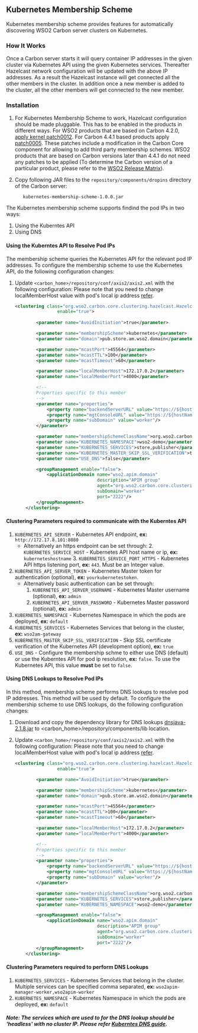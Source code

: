 ## Kubernetes Membership Scheme

Kubernetes membership scheme provides features for automatically discovering WSO2 Carbon server clusters on Kubernetes.

### How It Works
Once a Carbon server starts it will query container IP addresses in the given cluster via Kubernetes API using the given Kubernetes services. Thereafter Hazelcast network configuration will be updated with the above IP addresses. As a result the Hazelcast instance will get connected all the other members in the cluster. In addition once a new member is added to the cluster, all the other members will get connected to the new member.

### Installation

1. For Kubernetes Membership Scheme to work, Hazelcast configuration should be made pluggable. This has to be enabled in the products in different ways. For WSO2 products that are based on Carbon 4.2.0, [apply kernel patch0012](https://docs.wso2.com/display/Carbon420/Applying+a+Patch+to+the+Kernel). For Carbon 4.4.1 based products apply [patch0005](http://product-dist.wso2.com/downloads/carbon/4.4.1/patch0005/WSO2-CARBON-PATCH-4.4.1-0005.zip). These patches include a modification in the Carbon Core component for
allowing to add third party membership schemes. WSO2 products that are based on Carbon versions later than 4.4.1 do not need any patches to be applied (To determine the Carbon version of a particular product, please refer to the [WSO2 Release Matrix](http://wso2.com/products/carbon/release-matrix/)).

2. Copy following JAR files to the `repository/components/dropins` directory of the Carbon server:
   ```
      kubernetes-membership-scheme-1.0.0.jar
   ```
   
The Kubernetes membership scheme supports findind the pod IPs in two ways:

   1. Using the Kuberntes API
   2. Using DNS
   
#### Using the Kuberntes API to Resolve Pod IPs

The membership scheme queries the Kubernetes API for the relevant pod IP addresses. To configure the membership scheme to use the Kubernetes API, do the following configuration changes: 

1. Update `<carbon_home>/repository/conf/axis2/axis2.xml` with the following configuration: Please note that you need
 to change localMemberHost value with pod's local ip address [refer](https://github.com/wso2/kubernetes-apim/blob/2.1.0/base/analytics/init_carbon.sh#L24). 

   ```xml
   <clustering class="org.wso2.carbon.core.clustering.hazelcast.HazelcastClusteringAgent"
                   enable="true">
       
           <parameter name="AvoidInitiation">true</parameter>
   
           <parameter name="membershipScheme">kubernetes</parameter>
           <parameter name="domain">pub.store.am.wso2.domain</parameter>
   
           <parameter name="mcastPort">45564</parameter>
           <parameter name="mcastTTL">100</parameter>
           <parameter name="mcastTimeout">60</parameter>
   
           <parameter name="localMemberHost">172.17.0.2</parameter>
           <parameter name="localMemberPort">4000</parameter>
   
           <!--
           Properties specific to this member
           -->
           <parameter name="properties">
               <property name="backendServerURL" value="https://${hostName}:${httpsPort}/services/"/>
               <property name="mgtConsoleURL" value="https://${hostName}:${httpsPort}/"/>
               <property name="subDomain" value="worker"/>
           </parameter>
   
           <parameter name="membershipSchemeClassName">org.wso2.carbon.membership.scheme.azure.AzureMembershipScheme</parameter>
           <parameter name="KUBERNETES_NAMESPACE">wso2-demo</parameter>
           <parameter name="KUBERNETES_SERVICES">store,publisher</parameter>
           <parameter name="KUBERNETES_MASTER_SKIP_SSL_VERIFICATION">true</parameter>
           <parameter name="USE_DNS">false</parameter>
   
           <groupManagement enable="false">
               <applicationDomain name="wso2.apim.domain"
                                  description="APIM group"
                                  agent="org.wso2.carbon.core.clustering.hazelcast.HazelcastGroupManagementAgent"
                                  subDomain="worker"
                                  port="2222"/>
           </groupManagement>
       </clustering>

#### Clustering Parameters required to communicate with the Kuberntes API

1. `KUBERNETES_API_SERVER` - Kubernetes API endpoint, **ex:** `http://172.17.8.101:8080`
    - Alternatively an https endpoint can be set through:
        2. `KUBERNETES_SERVICE_HOST` - Kubernetes API host name or ip, **ex:** `kuberneteshostname`
        3. `KUBERNETES_SERVICE_PORT_HTTPS` - Kubernetes API https listening port, **ex:** `443`. Must be an Integer value.
2. `KUBERNETES_API_SERVER_TOKEN` - Kubernetes Master token for authentication (optional), **ex:** `yourkubernetestoken`.
    - Alternatively basic authentication can be set through:
        1. `KUBERNETES_API_SERVER_USERNAME` - Kubernetes Master username (optional), **ex:** `admin`
        2. `KUBERNETES_API_SERVER_PASSWORD` - Kubernetes Master password (optional), **ex:** `admin`
3. `KUBERNETES_NAMESPACE` - Kubernetes Namespace in which the pods are deployed, **ex:** `default`
4. `KUBERNETES_SERVICES` - Kubernetes Services that belong in the cluster, **ex:** `wso2am-gateway`
5. `KUBERNETES_MASTER_SKIP_SSL_VERIFICATION` - Skip SSL certificate verification of the Kubernetes API (development option), **ex:** `true`
6. `USE_DNS` - Configure the membership schme to either use DNS (default) or use the Kuberntes API for pod ip resolution, **ex:** `false`. To use the Kubernetes API, this value **must** be set to `false`.

#### Using DNS Lookups to Resolve Pod IPs

In this method, membership scheme performs DNS lookups to resolve pod IP addresses. This method will be used by default. To configure the membership scheme to use DNS lookups, do the following configuration changes: 

1. Download and copy the dependency library for DNS lookups [dnsjava-2.1.8.jar](http://central.maven.org/maven2/dnsjava/dnsjava/2.1.8/dnsjava-2.1.8.jar) to <carbon_home>/repository/components/lib location.

2. Update `<carbon_home>/repository/conf/axis2/axis2.xml` with the following configuration: Please note that you need
 to change localMemberHost value with pod's local ip address [refer](https://github.com/wso2/kubernetes-apim/blob/2.1.0/base/analytics/init_carbon.sh#L24). 

   ```xml
   <clustering class="org.wso2.carbon.core.clustering.hazelcast.HazelcastClusteringAgent"
                   enable="true">
   
           <parameter name="AvoidInitiation">true</parameter>
   
           <parameter name="membershipScheme">kubernetes</parameter>
           <parameter name="domain">pub.store.am.wso2.domain</parameter>
   
           <parameter name="mcastPort">45564</parameter>
           <parameter name="mcastTTL">100</parameter>
           <parameter name="mcastTimeout">60</parameter>
   
           <parameter name="localMemberHost">172.17.0.2</parameter>
           <parameter name="localMemberPort">4000</parameter>
   
           <!--
           Properties specific to this member
           -->
           <parameter name="properties">
               <property name="backendServerURL" value="https://${hostName}:${httpsPort}/services/"/>
               <property name="mgtConsoleURL" value="https://${hostName}:${httpsPort}/"/>
               <property name="subDomain" value="worker"/>
           </parameter>
   
           <parameter name="membershipSchemeClassName">org.wso2.carbon.membership.scheme.azure.AzureMembershipScheme</parameter>
           <parameter name="KUBERNETES_SERVICES">store,publisher</parameter>
           <parameter name="KUBERNETES_NAMESPACE">wso2-demo</parameter>
   
           <groupManagement enable="false">
               <applicationDomain name="wso2.apim.domain"
                                  description="APIM group"
                                  agent="org.wso2.carbon.core.clustering.hazelcast.HazelcastGroupManagementAgent"
                                  subDomain="worker"
                                  port="2222"/>
           </groupManagement>
       </clustering>

#### Clustering Parameters required to perform DNS Lookups
1. `KUBERNETES_SERVICES` - Kubernetes Services that belong in the cluster. Multiple services can be specified comma separated, **ex:** `wso2apim-manager-worker,wso2apim-worker`
2. `KUBERNETES_NAMESPACE` - Kubernetes Namespace in which the pods are deployed, **ex:** `default`
##### Note: The services which are used to for the DNS lookup should be 'headless' with no cluster IP. Please refer [Kuberntes DNS guide](https://github.com/kubernetes/kubernetes/tree/v1.0.6/cluster/addons/dns#a-records).
